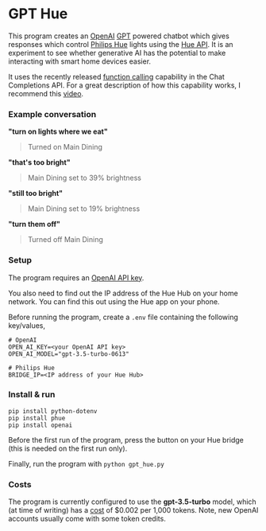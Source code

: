 # GPT Hue
This program creates an [OpenAI](https://openai.com/) [GPT](https://en.wikipedia.org/wiki/Generative_pre-trained_transformer) powered chatbot which gives responses which control [Philips Hue](https://www.philips-hue.com/en-gb) lights using the [Hue API](https://github.com/studioimaginaire/phue). It is an experiment to see whether generative AI has the potential to make interacting with smart home devices easier.

It uses the recently released [function calling](https://openai.com/blog/function-calling-and-other-api-updates) capability in the Chat Completions API. For a great description of how this capability works, I recommend this [video](https://youtu.be/0lOSvOoF2to).

### Example conversation
**"turn on lights where we eat"**

> Turned on Main Dining

**"that's too bright"**

> Main Dining set to 39% brightness

**"still too bright"**

> Main Dining set to 19% brightness

**"turn them off"**

> Turned off Main Dining

### Setup
The program requires an [OpenAI API key](https://platform.openai.com/account/api-keys).

You also need to find out the IP address of the Hue Hub on your home network. You can find this out using the Hue app on your phone.

Before running the program, create a `.env` file containing the following key/values,
```commandline
# OpenAI
OPEN_AI_KEY=<your OpenAI API key>
OPEN_AI_MODEL="gpt-3.5-turbo-0613"

# Philips Hue
BRIDGE_IP=<IP address of your Hue Hub>
```

### Install & run
```commandline
pip install python-dotenv
pip install phue
pip install openai
```
Before the first run of the program, press the button on your Hue bridge (this is needed on the first run only).

Finally, run the program with `python gpt_hue.py`

### Costs
The program is currently configured to use the **gpt-3.5-turbo** model, which (at time of writing) has a [cost](https://openai.com/pricing) of $0.002 per 1,000 tokens. Note, new OpenAI accounts usually come with some token credits.

